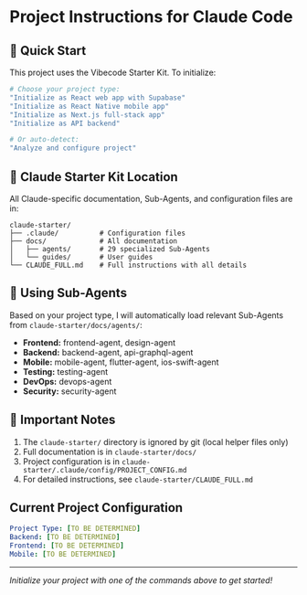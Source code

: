 # Project Instructions for Claude Code

## 🚀 Quick Start

This project uses the Vibecode Starter Kit. To initialize:

```bash
# Choose your project type:
"Initialize as React web app with Supabase"
"Initialize as React Native mobile app"
"Initialize as Next.js full-stack app"
"Initialize as API backend"

# Or auto-detect:
"Analyze and configure project"
```

## 📁 Claude Starter Kit Location

All Claude-specific documentation, Sub-Agents, and configuration files are in:
```
claude-starter/
├── .claude/          # Configuration files
├── docs/             # All documentation
│   ├── agents/       # 29 specialized Sub-Agents
│   └── guides/       # User guides
└── CLAUDE_FULL.md    # Full instructions with all details
```

## 🤖 Using Sub-Agents

Based on your project type, I will automatically load relevant Sub-Agents from `claude-starter/docs/agents/`:

- **Frontend:** frontend-agent, design-agent
- **Backend:** backend-agent, api-graphql-agent
- **Mobile:** mobile-agent, flutter-agent, ios-swift-agent
- **Testing:** testing-agent
- **DevOps:** devops-agent
- **Security:** security-agent

## 📝 Important Notes

1. The `claude-starter/` directory is ignored by git (local helper files only)
2. Full documentation is in `claude-starter/docs/`
3. Project configuration is in `claude-starter/.claude/config/PROJECT_CONFIG.md`
4. For detailed instructions, see `claude-starter/CLAUDE_FULL.md`

## Current Project Configuration

```yaml
Project Type: [TO BE DETERMINED]
Backend: [TO BE DETERMINED]
Frontend: [TO BE DETERMINED]
Mobile: [TO BE DETERMINED]
```

---

*Initialize your project with one of the commands above to get started!*